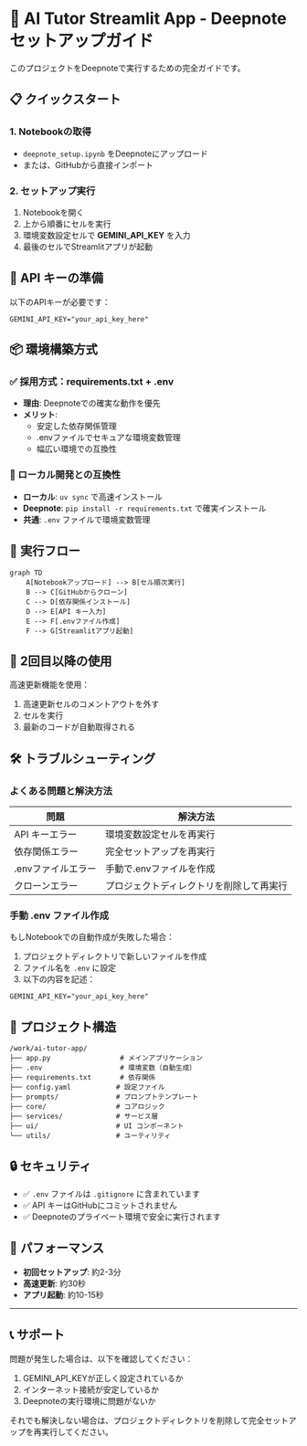 # 🚀 AI Tutor Streamlit App - Deepnote セットアップガイド

このプロジェクトをDeepnoteで実行するための完全ガイドです。

## 📋 クイックスタート

### 1. Notebookの取得
- `deepnote_setup.ipynb` をDeepnoteにアップロード
- または、GitHubから直接インポート

### 2. セットアップ実行
1. Notebookを開く
2. 上から順番にセルを実行
3. 環境変数設定セルで **GEMINI_API_KEY** を入力
4. 最後のセルでStreamlitアプリが起動

## 🔑 API キーの準備

以下のAPIキーが必要です：
```
GEMINI_API_KEY="your_api_key_here"
```

## 📦 環境構築方式

### ✅ 採用方式：requirements.txt + .env
- **理由**: Deepnoteでの確実な動作を優先
- **メリット**: 
  - 安定した依存関係管理
  - .envファイルでセキュアな環境変数管理
  - 幅広い環境での互換性

### 🔄 ローカル開発との互換性
- **ローカル**: `uv sync` で高速インストール
- **Deepnote**: `pip install -r requirements.txt` で確実インストール
- **共通**: `.env` ファイルで環境変数管理

## 🎯 実行フロー

```mermaid
graph TD
    A[Notebookアップロード] --> B[セル順次実行]
    B --> C[GitHubからクローン]
    C --> D[依存関係インストール]
    D --> E[API キー入力]
    E --> F[.envファイル作成]
    F --> G[Streamlitアプリ起動]
```

## 🔄 2回目以降の使用

高速更新機能を使用：
1. 高速更新セルのコメントアウトを外す
2. セルを実行
3. 最新のコードが自動取得される

## 🛠️ トラブルシューティング

### よくある問題と解決方法

| 問題 | 解決方法 |
|------|----------|
| API キーエラー | 環境変数設定セルを再実行 |
| 依存関係エラー | 完全セットアップを再実行 |
| .envファイルエラー | 手動で.envファイルを作成 |
| クローンエラー | プロジェクトディレクトリを削除して再実行 |

### 手動 .env ファイル作成

もしNotebookでの自動作成が失敗した場合：

1. プロジェクトディレクトリで新しいファイルを作成
2. ファイル名を `.env` に設定
3. 以下の内容を記述：
```
GEMINI_API_KEY="your_api_key_here"
```

## 📁 プロジェクト構造

```
/work/ai-tutor-app/
├── app.py                 # メインアプリケーション
├── .env                   # 環境変数（自動生成）
├── requirements.txt       # 依存関係
├── config.yaml           # 設定ファイル
├── prompts/              # プロンプトテンプレート
├── core/                 # コアロジック
├── services/             # サービス層
├── ui/                   # UI コンポーネント
└── utils/                # ユーティリティ
```

## 🔒 セキュリティ

- ✅ `.env` ファイルは `.gitignore` に含まれています
- ✅ API キーはGitHubにコミットされません
- ✅ Deepnoteのプライベート環境で安全に実行されます

## 🚀 パフォーマンス

- **初回セットアップ**: 約2-3分
- **高速更新**: 約30秒
- **アプリ起動**: 約10-15秒

---

## 📞 サポート

問題が発生した場合は、以下を確認してください：
1. GEMINI_API_KEYが正しく設定されているか
2. インターネット接続が安定しているか
3. Deepnoteの実行環境に問題がないか

それでも解決しない場合は、プロジェクトディレクトリを削除して完全セットアップを再実行してください。 